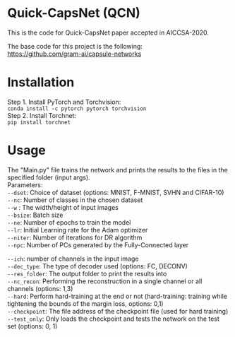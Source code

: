 # Quick-CapsNet (QCN)
This is the code for Quick-CapsNet paper accepted in AICCSA-2020.

The base code for this project is the following: <br />
https://github.com/gram-ai/capsule-networks


# Installation
Step 1. Install PyTorch and Torchvision:<br />
`conda install -c pytorch pytorch torchvision`<br />
Step 2. Install Torchnet: <br />
`pip install torchnet`

# Usage
The "Main.py" file trains the network and prints the results to the files in the specified folder (input args). <br />
Parameters:<br />
`--dset`: Choice of dataset (options: MNIST, F-MNIST, SVHN and CIFAR-10)<br />
`--nc`: Number of classes in the chosen dataset<br />
`--w` : The width/height of input images<br />
`--bsize`: Batch size<br />
`--ne`: Number of epochs to train the model<br />
`--lr`: Initial Learning rate for the Adam optimizer <br />
`--niter`: Number of iterations for DR algorithm<br />
`--npc`: Number of PCs generated by the Fully-Connected layer <br />

`--ich`: number of channels in the input image<br />
`--dec_type`: The type of decoder used (options: FC, DECONV)<br />
`--res_folder`: The output folder to print the results into<br />
`--nc_recon`: Performing the reconstruction in a single channel or all channels (options: 1,3)<br />
`--hard`: Perform hard-training at the end or not (hard-training: training while tightening the bounds of the margin loss, options: 0,1)<br />
`--checkpoint`: The file address of the checkpoint file (used for hard training) <br />
`--test_only`: Only loads the checkpoint and tests the network on the test set (options: 0, 1)

